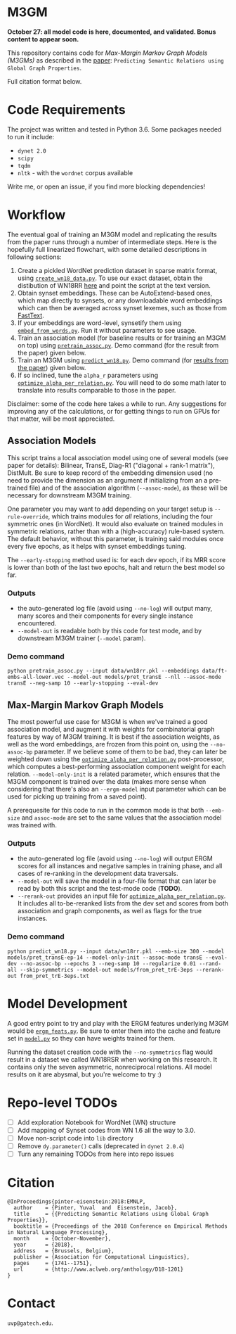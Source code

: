 # M3GM

**October 27: all model code is here, documented, and validated. Bonus content to appear soon.**

This repository contains code for *Max-Margin Markov Graph Models (M3GMs)* as described in the [paper](http://www.aclweb.org/anthology/D18-1201): `Predicting Semantic Relations using Global Graph Properties`.

Full citation format below.

# Code Requirements

The project was written and tested in Python 3.6. Some packages needed to run it include:
* `dynet 2.0`
* `scipy`
* `tqdm`
* `nltk` - with the `wordnet` corpus available

Write me, or open an issue, if you find more blocking dependencies!

# Workflow

The eventual goal of training an M3GM model and replicating the results from the paper runs through a number of intermediate steps. Here is the hopefully full linearized flowchart, with some detailed descriptions in following sections:
1. Create a pickled WordNet prediction dataset in sparse matrix format, using [`create_wn18_data.py`](create_wn18_data.py). To use our exact dataset, obtain the distibution of WN18RR [here](https://github.com/villmow/datasets_knowledge_embedding/tree/master/WN18RR) and point the script at the text version.
1. Obtain synset embeddings. These can be AutoExtend-based ones, which map directly to synsets, or any downloadable word embeddings which can then be averaged across synset lexemes, such as those from [FastText](https://fasttext.cc/).
  1. If your embeddings are word-level, synsetify them using [`embed_from_words.py`](embed_from_words.py). Run it without parameters to see usage.
1. Train an association model (for baseline results or for training an M3GM on top) using [`pretrain_assoc.py`](pretrain_assoc.py). Demo command (for the result from the paper) given below.
1. Train an M3GM using [`predict_wn18.py`](predict_wn18.py). Demo command (for [results from the paper](https://nlpprogress.com/relation_prediction.html)) given below.
  1. If so inclined, tune the `alpha_r` parameters using [`optimize_alpha_per_relation.py`](optimize_alpha_per_relation.py). You will need to do some math later to translate into results comparable to those in the paper.

Disclaimer: some of the code here takes a while to run. Any suggestions for improving any of the calculations, or for getting things to run on GPUs for that matter, will be most appreciated.

## Association Models

This script trains a local association model using one of several models (see paper for details): Bilinear, TransE, Diag-R1 ("diagonal + rank-1 matrix"), DistMult.
Be sure to keep record of the embedding dimension used (no need to provide the dimension as an argument if initializing from an a pre-trained file) and of the association algorithm (`--assoc-mode`), as these will be necessary for downstream M3GM training.

One parameter you may want to add depending on your target setup is `--rule-override`, which trains modules for *all* relations, including the four symmetric ones (in WordNet).
It would also evaluate on trained modules in symmetric relations, rather than with a (high-accuracy) rule-based system.
The default behavior, without this parameter, is training said modules once every five epochs, as it helps with synset embeddings tuning.

The `--early-stopping` method used is: for each dev epoch, if its MRR score is lower than both of the last two epochs, halt and return the best model so far.

### Outputs
* the auto-generated log file (avoid using `--no-log`) will output many, many scores and their components for every single instance encountered.
* `--model-out` is readable both by this code for test mode, and by downstream M3GM trainer (`--model` param).

### Demo command
```
python pretrain_assoc.py --input data/wn18rr.pkl --embeddings data/ft-embs-all-lower.vec --model-out models/pret_transE --nll --assoc-mode transE --neg-samp 10 --early-stopping --eval-dev
```

## Max-Margin Markov Graph Models

The most powerful use case for M3GM is when we've trained a good association model, and augment it with weights for combinatorial graph features by way of M3GM training.
It is best if the association weights, as well as the word embeddings, are frozen from this point on, using the `--no-assoc-bp` parameter. If we believe some of them to be bad, they can later be weighted down using the [`optimize_alpha_per_relation.py`](optimize_alpha_per_relation.py) post-processor, which computes a best-performing association component weight for each relation.
`--model-only-init` is a related parameter, which ensures that the M3GM component is trained over the data (makes more sense when considering that there's also an `--ergm-model` input parameter which can be used for picking up training from a saved point).

A prerequesite for this code to run in the common mode is that both `--emb-size` and `assoc-mode` are set to the same values that the association model was trained with.

### Outputs
* the auto-generated log file (avoid using `--no-log`) will output ERGM scores for all instances and negative samples in training phase, and all cases of re-ranking in the development data traversals.
* `--model-out` will save the model in a four-file format that can later be read by both this script and the test-mode code (**TODO**).
* `--rerank-out` provides an input file for [`optimize_alpha_per_relation.py`](optimize_alpha_per_relation.py). It includes all to-be-reranked lists from the dev set and scores from both association and graph components, as well as flags for the true instances.

### Demo command
```
python predict_wn18.py --input data/wn18rr.pkl --emb-size 300 --model models/pret_transE-ep-14 --model-only-init --assoc-mode transE --eval-dev --no-assoc-bp --epochs 3 --neg-samp 10 --regularize 0.01 --rand-all --skip-symmetrics --model-out models/from_pret_trE-3eps --rerank-out from_pret_trE-3eps.txt
```

# Model Development

A good entry point to try and play with the ERGM features underlying M3GM would be [`ergm_feats.py`](ergm_feats.py). Be sure to enter them into the cache and feature set in [`model.py`](model.py) so they can have weights trained for them.

Running the dataset creation code with the `--no-symmetrics` flag would result in a dataset we called WN18RSR when working on this research. It contains only the seven asymmetric, nonreciprocal relations. All model results on it are abysmal, but you're welcome to try :)

# Repo-level TODOs

- [ ] Add exploration Notebook for WordNet (WN) structure
- [ ] Add mapping of Synset codes from WN 1.6 all the way to 3.0.
- [ ] Move non-script code into `lib` directory
- [ ] Remove `dy.parameter()` calls (deprecated in `dynet 2.0.4`)
- [ ] Turn any remaining TODOs from here into repo issues

# Citation

```
@InProceedings{pinter-eisenstein:2018:EMNLP,
  author    = {Pinter, Yuval  and  Eisenstein, Jacob},
  title     = {{Predicting Semantic Relations using Global Graph Properties}},
  booktitle = {Proceedings of the 2018 Conference on Empirical Methods in Natural Language Processing},
  month     = {October-November},
  year      = {2018},
  address   = {Brussels, Belgium},
  publisher = {Association for Computational Linguistics},
  pages     = {1741--1751},
  url       = {http://www.aclweb.org/anthology/D18-1201}
}
```

# Contact
`uvp@gatech.edu`.
